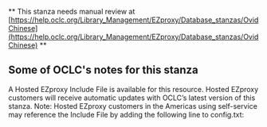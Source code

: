 ** This stanza needs manual review at [https://help.oclc.org/Library_Management/EZproxy/Database_stanzas/OvidChinese](https://help.oclc.org/Library_Management/EZproxy/Database_stanzas/OvidChinese) **

## Some of OCLC's notes for this stanza

A Hosted EZproxy Include File is available for this resource. Hosted EZproxy customers will receive automatic updates with OCLC&rsquo;s latest version of this stanza. Note: Hosted EZproxy customers in the Americas using self-service may reference the Include File by adding the following line to config.txt:

&nbsp;

&nbsp;
